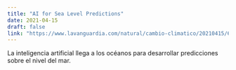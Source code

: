 ```yaml
---
title: "AI for Sea Level Predictions"
date: 2021-04-15
draft: false
link: "https://www.lavanguardia.com/natural/cambio-climatico/20210415/6680759/inteligencia-artificial-veronica-nieves-subida-del-mar.html"
---
```


La inteligencia artificial llega a los océanos para desarrollar predicciones sobre el nivel del mar.
